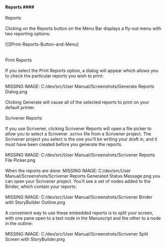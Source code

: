 #### Reports #### <br/>
Reports <br/>
 <br/>
Clicking on the Reports button on the Menu Bar displays a fly-out menu with two reporting options: <br/>
 <br/>
![][Print-Reports-Button-and-Menu] <br/>
 <br/>
 <br/>
Print Reports <br/>
 <br/>
If you select the Print Reports option, a dialog will appear which allows you to check the particular reports you wish to print: <br/>
 <br/>
MISSING IMAGE: C:/dev/src/User Manual/Screenshots/Generate Reports Dialog.png <br/>
 <br/>
Clicking Generate will cause all of the selected reports to print on your default printer. <br/>
 <br/>
Scrivener Reports <br/>
 <br/>
If you use Scrivener, clicking Scrivener Reports will open a file picker to allow you to select a Scrivener .scrivx file from a Scrivener project. The Scrivener project you select is the one you’ll be writing your draft in, and it must have been created before you generate the reports. <br/>
 <br/>
MISSING IMAGE: C:/dev/src/User Manual/Screenshots/Scrivener Reports File Picker.png <br/>
 <br/>
When the reports are done:    MISSING IMAGE: C:/dev/src/User Manual/Screenshots/Scrivener Reports Generated Status Message.png  you can open your Scrivener project. You’ll see a set of nodes added to the Binder, which contain your reports: <br/>
 <br/>
MISSING IMAGE: C:/dev/src/User Manual/Screenshots/Scrivener Binder with StoryBuilder Outline.png <br/>
 <br/>
A convenient way to use these embedded reports is to split your screen, with one pane open to a text node in the Manuscript and the other to a node in the outline: <br/>
 <br/>
MISSING IMAGE: C:/dev/src/User Manual/Screenshots/Scrivener Split Screen with StoryBuilder.png <br/>
